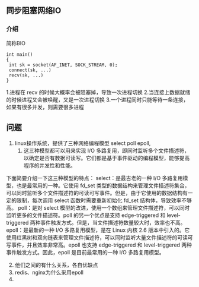 ## 同步阻塞网络IO
### 介绍
简称BIO
```
int main()
{
 int sk = socket(AF_INET, SOCK_STREAM, 0);
 connect(sk, ...)
 recv(sk, ...)
}
```
1.进程在 recv 的时候大概率会被阻塞掉，导致一次进程切换
2.当连接上数据就绪的时候进程又会被唤醒，又是一次进程切换
3.一个进程同时只能等待一条连接，如果有很多并发，则需要很多进程

## 


## 问题
1. linux操作系统，提供了三种网络编程模型  select poll epoll,
   1. 这三种模型都可以用来实现 I/O 多路复用，即同时监听多个文件描述符，以确定是否有数据可读写。它们都是基于事件驱动的编程模型，能够提高程序的并发性和性能。

下面简要介绍一下这三种模型的特点：
select：是最古老的一种 I/O 多路复用模型，也是最常用的一种。它使用 fd_set 类型的数据结构来管理文件描述符集合，可以同时监听多个文件描述符的可读可写事件。但是，由于它使用的数据结构有一定的限制，每次调用 select 函数时需要重新初始化 fd_set 结构体，导致效率不够高。
poll：是对 select 模型的改进，使用一个数组来管理文件描述符，可以同时监听更多的文件描述符。poll 的另一个优点是支持 edge-triggered 和 level-triggered 两种事件触发方式。但是，当文件描述符数量较大时，效率也不高。
epoll：是最新的一种 I/O 多路复用模型，是在 Linux 内核 2.6 版本中引入的。它使用红黑树和双向链表来管理文件描述符，可以同时监听大量文件描述符的可读可写事件，并且效率非常高。epoll 也支持 edge-triggered 和 level-triggered 两种事件触发方式。因此，epoll 是目前最常用的一种 I/O 多路复用模型。

2. 他们之间的有什么关系，各自优缺点
3. redis、nginx为什么采用epoll
4. 